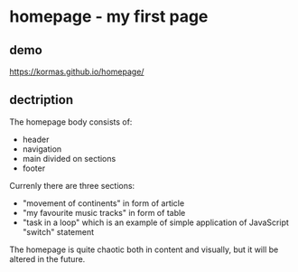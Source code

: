 # homepage - my first page

## demo

https://kormas.github.io/homepage/

## dectription
The homepage body consists of:
- header
- navigation
- main divided on sections
- footer

Currenly there are three sections: 
- "movement of continents" in form of article
- "my favourite music tracks" in form of table
- "task in a loop" which is an example of simple application of JavaScript "switch" statement

The homepage is quite chaotic both in content and visually, but it will be altered in the future.


